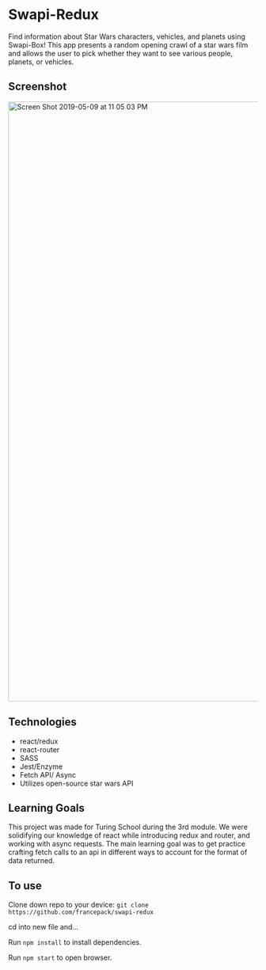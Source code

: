 # Swapi-Redux
Find information about Star Wars characters, vehicles, and planets using Swapi-Box! This app presents a random opening crawl of a star wars film and allows the user to pick whether they want to see various people, planets, or vehicles.

## Screenshot
<img width="1212" alt="Screen Shot 2019-05-09 at 11 05 03 PM" src="https://user-images.githubusercontent.com/44355328/57503815-1c3b4380-72af-11e9-92b4-4be6bb841b3e.png">

## Technologies
- react/redux 
- react-router
- SASS
- Jest/Enzyme
- Fetch API/ Async
- Utilizes open-source star wars API

## Learning Goals
This project was made for Turing School during the 3rd module. We were solidifying our knowledge of react while introducing redux and router, and working with async requests. The main learning goal was to get practice crafting fetch calls to an api in different ways to account for the format of data returned.

## To use
Clone down repo to your device:
```git clone https://github.com/francepack/swapi-redux```

cd into new file and...

Run ```npm install``` to install dependencies.

Run ```npm start``` to open browser.

